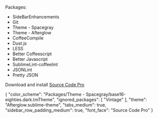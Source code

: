 Packages:
 - SideBarEnhancements
 - Git
 - Theme - Spacegray
 - Theme - Afterglow
 - CoffeeCompile
 - Dust.js
 - LESS
 - Better Coffeescript
 - Better Javascript
 - SublimeLint-coffeelint
 - JSONLint
 - Pretty JSON


Download and install [Source Code Pro](https://github.com/adobe/source-code-pro)


{
	"color_scheme": "Packages/Theme - Spacegray/base16-eighties.dark.tmTheme",
	"ignored_packages":
	[
		"Vintage"
	],
	"theme": "Afterglow.sublime-theme",
	"tabs_medium": true,
	"sidebar_row_padding_medium": true,
	"font_face": "Source Code Pro"
}
